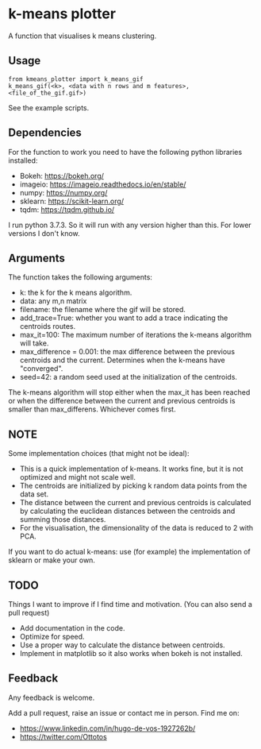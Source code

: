 # k-means plotter

A function that visualises k means clustering.

## Usage
    
    from kmeans_plotter import k_means_gif
    k_means_gif(<k>, <data with n rows and m features>, <file_of_the_gif.gif>)

See the example scripts.

## Dependencies

For the function to work you need to have the following python libraries installed:

 - Bokeh: https://bokeh.org/
 - imageio: https://imageio.readthedocs.io/en/stable/
 - numpy: https://numpy.org/
 - sklearn: https://scikit-learn.org/ 
 - tqdm: https://tqdm.github.io/ 

I run python 3.7.3. So it will run with any version higher than this. For lower versions I don't know.

## Arguments

The function takes the following arguments:

 - k: the k for the k means algorithm.
 - data: any m,n matrix 
 - filename: the filename where the gif will be stored.
 - add_trace=True: whether you want to add a trace indicating the centroids routes.
 - max_it=100: The maximum number of iterations the k-means algorithm will take.
 - max_difference = 0.001: the max difference between the previous centroids and the current. Determines when the k-means have "converged".
 - seed=42: a random seed used at the initialization of the centroids.

The k-means algorithm will stop either when the max_it has been reached or when the difference between the current and previous centroids is smaller than max_differens. Whichever comes first.

##  NOTE

Some implementation choices (that might not be ideal):

 - This is a quick implementation of k-means. It works fine, but it is not optimized and might not scale well.
 - The centroids are initialized by picking k random data points from the data set.
 - The distance between the current and previous centroids is calculated by calculating the euclidean distances between the centroids and summing those distances.
 - For the visualisation, the dimensionality of the data is reduced to 2 with PCA.

If you want to do actual k-means: use (for example) the implementation of sklearn or make your own.

## TODO

Things I want to improve if I find time and motivation. (You can also send a pull request)

- Add documentation in the code.
- Optimize for speed.
- Use a proper way to calculate the distance between centroids.
- Implement in matplotlib so it also works when bokeh is not installed.

## Feedback

Any feedback is welcome.

Add a pull request, raise an issue or contact me in person.
Find me on:
 - https://www.linkedin.com/in/hugo-de-vos-1927262b/
 - https://twitter.com/Ottotos


